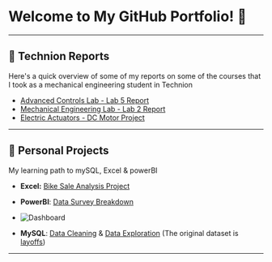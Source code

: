 # Welcome to My GitHub Portfolio! 👋

---

## 📑 Technion Reports

Here's a quick overview of some of my reports on some of the courses that I took as a mechanical engineering student in Technion

- [Advanced Controls Lab - Lab 5 Report](https://github.com/Danny-Ap/Portfolio.github.io/blob/main/Advanced%20Controls%20Lab-Lab5%20Report.pdf)
- [Mechanical Engineering Lab - Lab 2 Report](https://github.com/Danny-Ap/Portfolio.github.io/blob/main/Advanced_Lab_Mech_Engineering_Lab2_Report.pdf)
- [Electric Actuators - DC Motor Project](https://github.com/Danny-Ap/Portfolio.github.io/blob/main/Electric%20Actuators-DC%20motor%20Project.pdf)

---

## 🚀 Personal Projects
My learning path to mySQL, Excel & powerBI

- **Excel:** [Bike Sale Analysis Project](https://github.com/Danny-Ap/Portfolio.github.io/blob/main/Bike%20Sales%20Analysis.xlsx)
- **PowerBI**: [Data Survey Breakdown](https://github.com/Danny-Ap/DA-Portfolio/blob/main/Power%20BI%20-%20Final%20Project.pbix)
- ![Dashboard](https://github.com/user-attachments/assets/6c718af6-2544-487a-bed3-2b712a36b310)

- **MySQL**: [Data Cleaning](https://github.com/Danny-Ap/DA-Portfolio/blob/main/Data%20Cleaning.sql) & [Data Exploration](https://github.com/Danny-Ap/DA-Portfolio/blob/main/Data%20Exploration.sql) (The original dataset is [layoffs](https://github.com/Danny-Ap/DA-Portfolio/blob/main/layoffs.csv))

---

